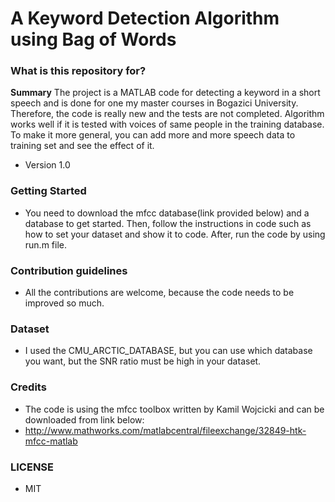 # A Keyword Detection Algorithm using Bag of Words  #

### What is this repository for? ###

**Summary** 
The project is a MATLAB code for detecting a keyword in a short speech and is done for one my master courses in Bogazici University. Therefore, the code is really new and the tests are not completed. Algorithm works well if it is tested with voices of same people in the training database. To make it more general, you can add more and more speech data to training set and see the effect of it. 

* Version 1.0

### Getting Started ###

* You need to download the mfcc database(link provided below) and a database to get started. Then, follow the instructions in code such as how to set your dataset and show it to code. After, run the code by using run.m file. 

### Contribution guidelines ###

* All the contributions are welcome, because the code needs to be improved so much. 

### Dataset ###

* I used the CMU_ARCTIC_DATABASE, but you can use which database you want, but the SNR ratio must be high in your dataset.

### Credits ###

* The code is using the mfcc toolbox written by Kamil Wojcicki and can be downloaded from link below: 
* http://www.mathworks.com/matlabcentral/fileexchange/32849-htk-mfcc-matlab

### LICENSE ###
* MIT
